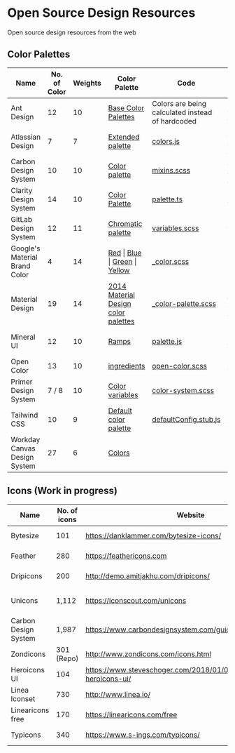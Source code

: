 # Open Source Design Resources

Open source design resources from the web

## Color Palettes

| Name                          | No. of Color | Weights | Color Palette                                                                                                                                                                                                                                                                                                                                                                                                                                                                                         | Code                                                                                                                                                                       | Repo                                                                                                           | License                                                                                           |
| ----------------------------- | ------------ | ------- | ----------------------------------------------------------------------------------------------------------------------------------------------------------------------------------------------------------------------------------------------------------------------------------------------------------------------------------------------------------------------------------------------------------------------------------------------------------------------------------------------------- | -------------------------------------------------------------------------------------------------------------------------------------------------------------------------- | -------------------------------------------------------------------------------------------------------------- | ------------------------------------------------------------------------------------------------- |
| Ant Design                    | 12           | 10      | [Base Color Palettes](https://ant.design/docs/spec/colors#Base-Color-Palettes)                                                                                                                                                                                                                                                                                                                                                                                                                        | Colors are being calculated instead of hardcoded                                                                                                                           | [ant-design/ant-design-colors](https://github.com/ant-design/ant-design-colors)                                | [MIT License](https://github.com/ant-design/ant-design-colors/blob/master/LICENSE)                |
| Atlassian Design              | 7            | 7       | [Extended palette](https://atlassian.design/guidelines/product/foundations/color)                                                                                                                                                                                                                                                                                                                                                                                                                     | [colors.js](https://bitbucket.org/atlassian/atlaskit-mk-2/src/97bfe81ec8fed43b13890f8867a95c90aaa094c8/packages/core/theme/src/colors.js)                                  | [(bitbucket) atlassian/atlaskit-mk-2](https://bitbucket.org/atlassian/atlaskit-mk-2/src/master/)               | [Apache License 2.0](https://bitbucket.org/atlassian/atlaskit-mk-2/src/master/LICENSE)            |
| Carbon Design System          | 10           | 10      | [Color palette](https://www.ibm.com/design/language/elements/color/#specifications)                                                                                                                                                                                                                                                                                                                                                                                                                   | [mixins.scss](https://github.com/carbon-design-system/carbon-elements/blob/cd1da47aa6b2a7adb9fbdfa242797d9ec07ffef3/packages/colors/scss/mixins.scss#L488)                 | [carbon-design-system/carbon-elements](https://github.com/carbon-design-system/carbon-elements)                | [Apache License 2.0](https://github.com/carbon-design-system/carbon-elements/blob/master/LICENSE) |
| Clarity Design System         | 14           | 10      | [Color Palette](https://v1.clarity.design/color#color-palette)                                                                                                                                                                                                                                                                                                                                                                                                                                        | [palette.ts](https://github.com/vmware/clarity/blob/527afb40a531f8d98dd3641138e308bc2bd41aa3/src/website/src/app/documentation/demos/color/color-palette.ts#L23)           | [vmware/clarity](https://github.com/vmware/clarity/)                                                           | [MIT License](https://github.com/vmware/clarity/blob/master/LICENSE)                              |
| GitLab Design System          | 12           | 11      | [Chromatic palette](https://design.gitlab.com/foundations/colors/)                                                                                                                                                                                                                                                                                                                                                                                                                                    | [variables.scss](https://gitlab.com/gitlab-org/gitlab-ce/blob/8cf0af88e664b6e3da7d95180c48241591782419/app/assets/stylesheets/framework/variables.scss#L53)                | [(gitlab) gitlab-org/design.gitlab.com](https://gitlab.com/gitlab-org/design.gitlab.com/)                      | [MIT License](https://gitlab.com/gitlab-org/design.gitlab.com/blob/master/LICENSE)                |
| Google's Material Brand Color | 4            | 14      | [Red](https://github.com/google/flogger/blob/1a7247276041e2b50a2a8c9f755544f8bf3c6135/docs/_sass/_color.scss#L17) &#124; [Blue](https://github.com/google/flogger/blob/1a7247276041e2b50a2a8c9f755544f8bf3c6135/docs/_sass/_color.scss#L102) &#124; [Green](https://github.com/google/flogger/blob/1a7247276041e2b50a2a8c9f755544f8bf3c6135/docs/_sass/_color.scss#L170) &#124; [Yellow](https://github.com/google/flogger/blob/1a7247276041e2b50a2a8c9f755544f8bf3c6135/docs/_sass/_color.scss#L238) | [_color.scss](https://github.com/google/flogger/blob/1a7247276041e2b50a2a8c9f755544f8bf3c6135/docs/_sass/_color.scss)                                                      | [google/flogger](https://github.com/google/flogger/)                                                           | [Apache License 2.0](https://github.com/google/flogger/blob/master/LICENSE)                       |
| Material Design               | 19           | 14      | [2014 Material Design color palettes](https://material.io/design/color/#tools-for-picking-colors)                                                                                                                                                                                                                                                                                                                                                                                                     | [_color-palette.scss](https://github.com/material-components/material-components-web/blob/33c15b3d179143c7f041b40b5012431a6318c102/packages/mdc-theme/_color-palette.scss) | [material-components/material-components-web](https://github.com/material-components/material-components-web/) | [MIT License](https://github.com/material-components/material-components-web/blob/master/LICENSE) |
| Mineral UI                    | 12           | 10      | [Ramps](https://mineral-ui.com/color#guidelines-ramps)                                                                                                                                                                                                                                                                                                                                                                                                                                                | [palette.js](https://github.com/mineral-ui/mineral-ui/blob/56a08be98684a3285e52ec088ef71c85b305bcf2/packages/mineral-ui-tokens/src/palette.js)                             | [mineral-ui/mineral-ui](https://github.com/mineral-ui/mineral-ui/)                                             | [Apache License 2.0](https://github.com/mineral-ui/mineral-ui/blob/master/LICENSE.md)             |
| Open Color                    | 13           | 10      | [ingredients](https://yeun.github.io/open-color/ingredients.html)                                                                                                                                                                                                                                                                                                                                                                                                                                     | [open-color.scss](https://github.com/yeun/open-color/blob/fca6c76bb909ecbaf21d670b76777e948bd7cc5c/open-color.scss)                                                        | [yeun/open-color](https://github.com/yeun/open-color)                                                          | [MIT License](https://github.com/yeun/open-color/blob/master/LICENSE)                             |
| Primer Design System          | 7 / 8        | 10      | [Color variables](https://styleguide.github.com/primer/support/color-system/#color-variables)                                                                                                                                                                                                                                                                                                                                                                                                         | [color-system.scss](https://github.com/primer/css/blob/f6dccec04850ee40cdb133d507785725ba61b067/src/support/variables/color-system.scss)                                   | [primer/css](https://github.com/primer/css)                                                                    | [MIT License](https://github.com/primer/css/blob/master/LICENSE)                                  |
| Tailwind CSS                  | 10           | 9       | [Default color palette](https://tailwindcss.com/docs/colors/#default-color-palette)                                                                                                                                                                                                                                                                                                                                                                                                                   | [defaultConfig.stub.js](https://github.com/tailwindcss/tailwindcss/blob/ebab229d6a521aa2e066a1de058cfd20a76565fc/defaultConfig.stub.js#L45)                                | [tailwindcss/tailwindcss](https://github.com/tailwindcss/tailwindcss/)                                         | [MIT License](https://github.com/tailwindcss/tailwindcss/blob/master/LICENSE)                     |
| Workday Canvas Design System  | 27           | 6       | [Colors](https://design.workday.com/resources/colors)                                                                                                                                                                                                                                                                                                                                                                                                                                                 |                                                                                                                                                                            |                                                                                                                |                                                                                                   |

## Icons (Work in progress)

| Name                 | No. of icons | Website                                                           | Repo                                                                                                                       | License                                                                                           | Style    |
| -------------------- | ------------ | ----------------------------------------------------------------- | -------------------------------------------------------------------------------------------------------------------------- | ------------------------------------------------------------------------------------------------- | -------- |
| Bytesize             | 101          | https://danklammer.com/bytesize-icons/                            | [danklammer/bytesize-icons](https://github.com/danklammer/bytesize-icons)                                                  | [MIT License](https://github.com/danklammer/bytesize-icons/blob/master/LICENSE.md)                | Outlined |
| Feather              | 280          | https://feathericons.com                                          | [feathericons/feather](https://github.com/feathericons/feather)                                                            | [MIT License](https://github.com/feathericons/feather/blob/master/LICENSE)                        | Outlined |
| Dripicons            | 200          | http://demo.amitjakhu.com/dripicons/                              | [amitjakhu/dripicons](https://github.com/amitjakhu/dripicons)                                                              | [CC-BY-4.0](https://github.com/amitjakhu/dripicons/blob/master/readme.txt)                        | Outlined |
| Unicons              | 1,112        | https://iconscout.com/unicons                                     | [iconscout/unicons](https://github.com/iconscout/unicons)                                                                  | [Apache License 2.0](https://github.com/Iconscout/unicons/blob/master/LICENSE)                    | Outlined |
| Carbon Design System | 1,987        | https://www.carbondesignsystem.com/guidelines/iconography/        | [carbon-design-system/carbon-elements](https://github.com/carbon-design-system/carbon-elements/tree/master/packages/icons) | [Apache License 2.0](https://github.com/carbon-design-system/carbon-elements/blob/master/LICENSE) | Outlined |
| Zondicons            | 301 (Repo)   | http://www.zondicons.com/icons.html                               | [dukestreetstudio/zondicons](https://github.com/dukestreetstudio/zondicons)                                                | [MIT License](https://github.com/dukestreetstudio/zondicons/blob/master/package.json#L9)          | Outlined |
| Heroicons UI         | 104          | https://www.steveschoger.com/2018/01/04/introducing-heroicons-ui/ | [sschoger/heroicons-ui](https://github.com/sschoger/heroicons-ui)                                                          | [MIT License](https://github.com/sschoger/heroicons-ui/blob/master/LICENSE)                       | Outlined |
| Linea Iconset        | 730          | http://www.linea.io/                                              | [linea-io/Linea-Iconset](https://github.com/linea-io/Linea-Iconset)                                                        | [CC0-1.0](https://github.com/linea-io/Linea-Iconset/blob/master/LICENSE)                          | Outlined |
| Linearicons free     | 170          | https://linearicons.com/free                                      | [cjpatoilo/linearicons](https://github.com/cjpatoilo/linearicons)                                                          | [CC BY-SA 4.0](https://linearicons.com/free#license)                                              | Outlined |
| Typicons             | 340          | https://www.s-ings.com/typicons/                                  | [stephenhutchings/typicons.font](https://github.com/stephenhutchings/typicons.font)                                        | [CC BY-SA 3.0](https://github.com/stephenhutchings/typicons.font#license)                         | Filled   |
